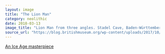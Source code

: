 ```yaml
---
layout: image
title: "The Lion Man"
category: neolithic
date: 2018-03-13
image_title: "Lion Man from three angles. Stadel Cave, Baden-Württemberg, Germany, 40,000 years old. © Ulmer Museum." 
source_url: "https://blog.britishmuseum.org/wp-content/uploads/2017/10/Lion-man-angles-Vergleich-drei-Ganzk%C3%B6rper-Ansichten.jpg"
---
```

<a href="https://blog.britishmuseum.org/the-lion-man-an-ice-age-masterpiece/">An Ice Age masterpiece</a>
